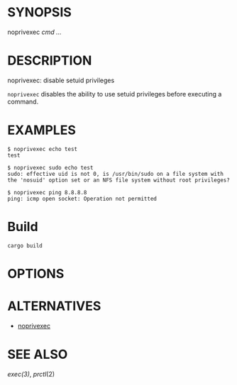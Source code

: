 # SYNOPSIS

noprivexec *cmd* *...*

# DESCRIPTION

noprivexec: disable setuid privileges

`noprivexec` disables the ability to use setuid privileges before executing
a command.

# EXAMPLES

```
$ noprivexec echo test
test

$ noprivexec sudo echo test
sudo: effective uid is not 0, is /usr/bin/sudo on a file system with the 'nosuid' option set or an NFS file system without root privileges?

$ noprivexec ping 8.8.8.8
ping: icmp open socket: Operation not permitted
```

# Build

    cargo build

# OPTIONS

# ALTERNATIVES

- [noprivexec](https://github.com/msantos/noprivexec)

# SEE ALSO

_exec(3)_, _prctl_(2)
